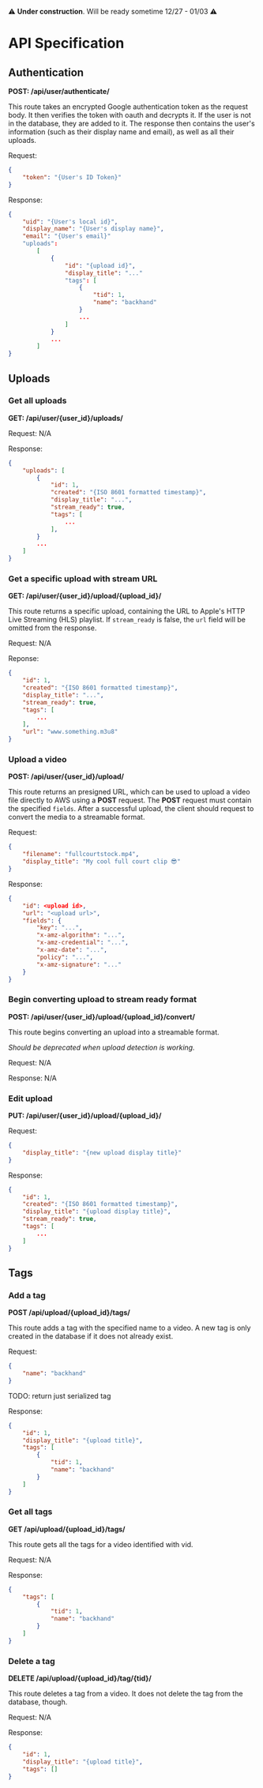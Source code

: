 ⚠️  **Under construction**. Will be ready sometime 12/27 - 01/03 ⚠️

# API Specification

## Authentication

**POST: /api/user/authenticate/**

This route takes an encrypted Google authentication token as the request body. It then verifies the token with oauth and
decrypts it. If the user is not in the database, they are added to it. The response then contains the user's information
(such as their display name and email), as well as all their uploads.

Request:
```json
{
    "token": "{User's ID Token}"
}
```

Response:
```json
{
    "uid": "{User's local id}",
    "display_name": "{User's display name}",
    "email": "{User's email}"
    "uploads":
        [
            {
                "id": "{upload id}",
                "display_title": "..."
                "tags": [
                    {
                        "tid": 1,
                        "name": "backhand"
                    }
                    ...
                ]
            }
            ...
        ]
}
```

## Uploads

### Get all uploads

**GET: /api/user/{user_id}/uploads/**

Request: N/A

Response:
```json
{
    "uploads": [
        {
            "id": 1,
            "created": "{ISO 8601 formatted timestamp}",
            "display_title": "...",
            "stream_ready": true,
            "tags": [
                ...
            ],
        }
        ...
    ]
}
```

### Get a specific upload with stream URL

**GET: /api/user/{user_id}/upload/{upload_id}/**

This route returns a specific upload, containing the URL to Apple's HTTP Live Streaming (HLS) playlist. If `stream_ready` is false, the `url` field will be omitted from the response.

Request: N/A

Reponse:
```json
{
    "id": 1,
    "created": "{ISO 8601 formatted timestamp}",
    "display_title": "...",
    "stream_ready": true,
    "tags": [
        ...
    ],
    "url": "www.something.m3u8"
}
```

### Upload a video

**POST: /api/user/{user_id}/upload/**

This route returns an presigned URL, which can be used to upload a video file directly to AWS using a **POST** request. The **POST** request must contain the specified `fields`. After a successful upload, the client should request to convert the media to a streamable format.

Request:
```json
{
    "filename": "fullcourtstock.mp4",
    "display_title": "My cool full court clip 😎"
}
```

Response:
```json
{
    "id": <upload id>,
    "url": "<upload url>",
    "fields": {
        "key": "...", 
        "x-amz-algorithm": "...",
        "x-amz-credential": "...", 
        "x-amz-date": "...", 
        "policy": "...",
        "x-amz-signature": "..."
    }
}
```

### Begin converting upload to stream ready format

**POST: /api/user/{user_id}/upload/{upload_id}/convert/**

This route begins converting an upload into a streamable format.

*Should be deprecated when upload detection is working.*

Request: N/A

Response: N/A

### Edit upload

**PUT: /api/user/{user_id}/upload/{upload_id}/**

Request:
```json
{
    "display_title": "{new upload display title}"
}
```

Response:
```json
{
    "id": 1,
    "created": "{ISO 8601 formatted timestamp}",
    "display_title": "{upload display title}",
    "stream_ready": true,
    "tags": [
        ...
    ]
}
```

## Tags

### Add a tag

**POST /api/upload/{upload_id}/tags/**

This route adds a tag with the specified name to a video. A new tag is only created in the database if it does
not already exist.

Request:
```json
{
    "name": "backhand"
}
```

TODO: return just serialized tag

Response:
```json
{
    "id": 1,
    "display_title": "{upload title}",
    "tags": [
        {
            "tid": 1,
            "name": "backhand"
        }
    ]
}
```

### Get all tags

**GET /api/upload/{upload_id}/tags/**

This route gets all the tags for a video identified with vid.

Request: N/A

Response:
```json
{
    "tags": [
        {
            "tid": 1,
            "name": "backhand"
        }
    ]
}
```

### Delete a tag

**DELETE /api/upload/{upload_id}/tag/{tid}/**

This route deletes a tag from a video. It does not delete the tag from the database, though.

Request: N/A

Response:
```json
{
    "id": 1,
    "display_title": "{upload title}",
    "tags": []
}
```
